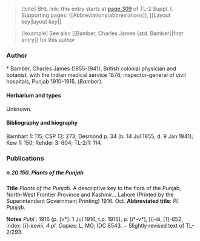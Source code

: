 > [!cite] BHL link: this entry starts at [page 309](https://www.biodiversitylibrary.org/item/103858#page/321/mode/1up) of TL-2 Suppl. I.
> Supporting pages: [[Abbreviations|abbreviations]], [[Layout key|layout key]].

> [!example] See also [[Bamber, Charles James {std. Bamber}|first entry]] for this author

### Author

\* Bamber, Charles James (1855-1941), British colonial physician and botanist, with the Indian medical service 1878; inspector-general of civil hospitals, Punjab 1910-1915. (*Bamber*).

#### Herbarium and types

Unknown.

#### Bibliography and biography

Barnhart 1: 115; CSP 13: 273; Desmond p. 34 (b. 14 Jul 1855, d. 9 Jan 1941); Kew 1: 150; Rehder 3: 604; TL-2/1: 114.

### Publications

##### n.20.150. Plants of the Punjab

**Title**
*Plants of the Punjab*. A descriptive key to the flora of the Punjab, North-West Frontier Province and Kashmir... Lahore (Printed by the Superintendent Government Printing) 1916. Oct.
**Abbreviated title**: *Pl. Punjab*.

**Notes**
*Publ*.: 1916 (p. \[v\*\]: 1 Jul 1916, t.p. 1916), p. \[i\*-v\*\], \[i\]-iii, \[1\]-652, index: \[i\]-xxviii, *4 pl. Copies*: L, MO; IDC 8543. − Slightly revised text of TL-2/293.

